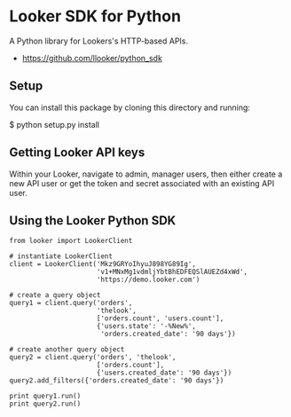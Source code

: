 Looker SDK for Python
===========================

A Python library for Lookers's HTTP-based APIs.

- https://github.com/llooker/python_sdk

Setup
-----

You can install this package by cloning this directory and running:

   $ python setup.py install

Getting Looker API keys
-----------------------

Within your Looker, navigate to admin, manager users, then either create a new API user or get the token and secret associated with an existing API user.


Using the Looker Python SDK
---------------------

    from looker import LookerClient

    # instantiate LookerClient
    client = LookerClient('Mkz9GRYoIhyuJ898YG89Ig',
                          'v1+MNxMg1vdmljYbtBhEDFEQSlAUEZd4xWd',
                          'https://demo.looker.com')

    # create a query object
    query1 = client.query('orders',
                          'thelook',
                          ['orders.count', 'users.count'],
                          {'users.state': '-%New%',
                           'orders.created_date': '90 days'})

    # create another query object
    query2 = client.query('orders', 'thelook', 
                          ['orders.count'],
                          {'users.created_date': '90 days'})
    query2.add_filters({'orders.created_date': '90 days'})

    print query1.run()
    print query2.run()
